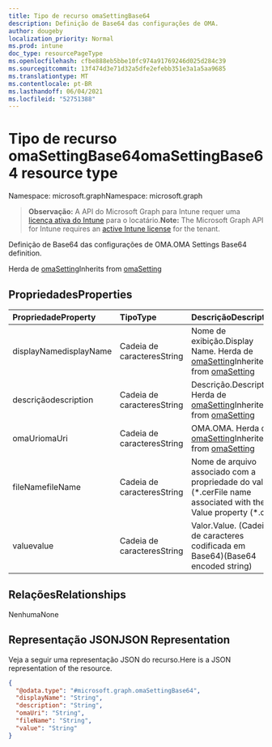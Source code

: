 ```yaml
---
title: Tipo de recurso omaSettingBase64
description: Definição de Base64 das configurações de OMA.
author: dougeby
localization_priority: Normal
ms.prod: intune
doc_type: resourcePageType
ms.openlocfilehash: cfbe888eb5bbe10fc974a91769246d025d284c39
ms.sourcegitcommit: 13f474d3e71d32a5dfe2efebb351e3a1a5aa9685
ms.translationtype: MT
ms.contentlocale: pt-BR
ms.lasthandoff: 06/04/2021
ms.locfileid: "52751388"
---
```

# <a name="omasettingbase64-resource-type"></a><span data-ttu-id="f5fd0-103">Tipo de recurso omaSettingBase64</span><span class="sxs-lookup"><span data-stu-id="f5fd0-103">omaSettingBase64 resource type</span></span>

<span data-ttu-id="f5fd0-104">Namespace: microsoft.graph</span><span class="sxs-lookup"><span data-stu-id="f5fd0-104">Namespace: microsoft.graph</span></span>

> <span data-ttu-id="f5fd0-105">**Observação:** A API do Microsoft Graph para Intune requer uma [licença ativa do Intune](https://go.microsoft.com/fwlink/?linkid=839381) para o locatário.</span><span class="sxs-lookup"><span data-stu-id="f5fd0-105">**Note:** The Microsoft Graph API for Intune requires an [active Intune license](https://go.microsoft.com/fwlink/?linkid=839381) for the tenant.</span></span>

<span data-ttu-id="f5fd0-106">Definição de Base64 das configurações de OMA.</span><span class="sxs-lookup"><span data-stu-id="f5fd0-106">OMA Settings Base64 definition.</span></span>


<span data-ttu-id="f5fd0-107">Herda de [omaSetting](../resources/intune-deviceconfig-omasetting.md)</span><span class="sxs-lookup"><span data-stu-id="f5fd0-107">Inherits from [omaSetting](../resources/intune-deviceconfig-omasetting.md)</span></span>

## <a name="properties"></a><span data-ttu-id="f5fd0-108">Propriedades</span><span class="sxs-lookup"><span data-stu-id="f5fd0-108">Properties</span></span>
|<span data-ttu-id="f5fd0-109">Propriedade</span><span class="sxs-lookup"><span data-stu-id="f5fd0-109">Property</span></span>|<span data-ttu-id="f5fd0-110">Tipo</span><span class="sxs-lookup"><span data-stu-id="f5fd0-110">Type</span></span>|<span data-ttu-id="f5fd0-111">Descrição</span><span class="sxs-lookup"><span data-stu-id="f5fd0-111">Description</span></span>|
|:---|:---|:---|
|<span data-ttu-id="f5fd0-112">displayName</span><span class="sxs-lookup"><span data-stu-id="f5fd0-112">displayName</span></span>|<span data-ttu-id="f5fd0-113">Cadeia de caracteres</span><span class="sxs-lookup"><span data-stu-id="f5fd0-113">String</span></span>|<span data-ttu-id="f5fd0-114">Nome de exibição.</span><span class="sxs-lookup"><span data-stu-id="f5fd0-114">Display Name.</span></span> <span data-ttu-id="f5fd0-115">Herda de [omaSetting](../resources/intune-deviceconfig-omasetting.md)</span><span class="sxs-lookup"><span data-stu-id="f5fd0-115">Inherited from [omaSetting](../resources/intune-deviceconfig-omasetting.md)</span></span>|
|<span data-ttu-id="f5fd0-116">descrição</span><span class="sxs-lookup"><span data-stu-id="f5fd0-116">description</span></span>|<span data-ttu-id="f5fd0-117">Cadeia de caracteres</span><span class="sxs-lookup"><span data-stu-id="f5fd0-117">String</span></span>|<span data-ttu-id="f5fd0-118">Descrição.</span><span class="sxs-lookup"><span data-stu-id="f5fd0-118">Description.</span></span> <span data-ttu-id="f5fd0-119">Herda de [omaSetting](../resources/intune-deviceconfig-omasetting.md)</span><span class="sxs-lookup"><span data-stu-id="f5fd0-119">Inherited from [omaSetting](../resources/intune-deviceconfig-omasetting.md)</span></span>|
|<span data-ttu-id="f5fd0-120">omaUri</span><span class="sxs-lookup"><span data-stu-id="f5fd0-120">omaUri</span></span>|<span data-ttu-id="f5fd0-121">Cadeia de caracteres</span><span class="sxs-lookup"><span data-stu-id="f5fd0-121">String</span></span>|<span data-ttu-id="f5fd0-122">OMA.</span><span class="sxs-lookup"><span data-stu-id="f5fd0-122">OMA.</span></span> <span data-ttu-id="f5fd0-123">Herda de [omaSetting](../resources/intune-deviceconfig-omasetting.md)</span><span class="sxs-lookup"><span data-stu-id="f5fd0-123">Inherited from [omaSetting](../resources/intune-deviceconfig-omasetting.md)</span></span>|
|<span data-ttu-id="f5fd0-124">fileName</span><span class="sxs-lookup"><span data-stu-id="f5fd0-124">fileName</span></span>|<span data-ttu-id="f5fd0-125">Cadeia de caracteres</span><span class="sxs-lookup"><span data-stu-id="f5fd0-125">String</span></span>|<span data-ttu-id="f5fd0-126">Nome de arquivo associado com a propriedade do valor (\*.cer</span><span class="sxs-lookup"><span data-stu-id="f5fd0-126">File name associated with the Value property (\*.cer</span></span> | <span data-ttu-id="f5fd0-127">\*.crt</span><span class="sxs-lookup"><span data-stu-id="f5fd0-127">\*.crt</span></span> | <span data-ttu-id="f5fd0-128">\*.p7b</span><span class="sxs-lookup"><span data-stu-id="f5fd0-128">\*.p7b</span></span> | <span data-ttu-id="f5fd0-129">\*.bin).</span><span class="sxs-lookup"><span data-stu-id="f5fd0-129">\*.bin).</span></span>|
|<span data-ttu-id="f5fd0-130">value</span><span class="sxs-lookup"><span data-stu-id="f5fd0-130">value</span></span>|<span data-ttu-id="f5fd0-131">Cadeia de caracteres</span><span class="sxs-lookup"><span data-stu-id="f5fd0-131">String</span></span>|<span data-ttu-id="f5fd0-132">Valor.</span><span class="sxs-lookup"><span data-stu-id="f5fd0-132">Value.</span></span> <span data-ttu-id="f5fd0-133">(Cadeia de caracteres codificada em Base64)</span><span class="sxs-lookup"><span data-stu-id="f5fd0-133">(Base64 encoded string)</span></span>|

## <a name="relationships"></a><span data-ttu-id="f5fd0-134">Relações</span><span class="sxs-lookup"><span data-stu-id="f5fd0-134">Relationships</span></span>
<span data-ttu-id="f5fd0-135">Nenhuma</span><span class="sxs-lookup"><span data-stu-id="f5fd0-135">None</span></span>

## <a name="json-representation"></a><span data-ttu-id="f5fd0-136">Representação JSON</span><span class="sxs-lookup"><span data-stu-id="f5fd0-136">JSON Representation</span></span>
<span data-ttu-id="f5fd0-137">Veja a seguir uma representação JSON do recurso.</span><span class="sxs-lookup"><span data-stu-id="f5fd0-137">Here is a JSON representation of the resource.</span></span>
<!-- {
  "blockType": "resource",
  "@odata.type": "microsoft.graph.omaSettingBase64"
}
-->
``` json
{
  "@odata.type": "#microsoft.graph.omaSettingBase64",
  "displayName": "String",
  "description": "String",
  "omaUri": "String",
  "fileName": "String",
  "value": "String"
}
```




